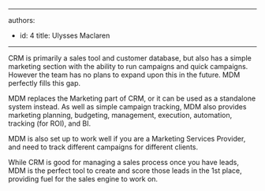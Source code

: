 

---
authors:
  - id: 4
    title: Ulysses Maclaren
---




<span class='intro'> <p class="ssw15-rteElement-P">CRM is primarily a sales tool and customer database, but also has a simple marketing section with the ability to run campaigns and quick campaigns. However the team has no plans to expand upon this in the future. MDM perfectly fills this gap.​</p><p class="ssw15-rteElement-P">MDM replaces the Marketing part of CRM, or it can be used as a standalone system instead. As well as simple campaign tracking, MDM also provides marketing planning, budgeting, management, execution, automation, tracking (for ROI), and BI.</p> </span>

<p>MDM is also set up to work well if you are a Marketing Services Provider, and need to track different campaigns for different clients.</p>
<p>​While CRM is good for managing a sales process once you have leads, MDM is the perfect tool to create and score those leads in the 1st&#160;place, providing fuel for the sales engine to work on.​</p>


